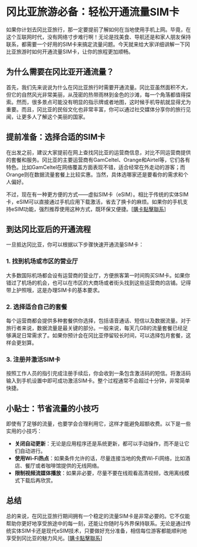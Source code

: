 # 冈比亚旅游必备：轻松开通流量SIM卡

如果你计划去冈比亚旅行，那一定要提前了解如何在当地使用手机上网。毕竟，在这个互联网时代，没有网络寸步难行啊！无论是找美食、导航还是和家人朋友保持联系，都需要一个好用的SIM卡来搞定流量问题。今天就来给大家详细讲解一下冈比亚旅游时如何开通流量SIM卡，让你的旅程更加顺畅。

## 为什么需要在冈比亚开通流量？

首先，我们先来说说为什么在冈比亚旅行时需要开通流量。冈比亚虽然面积不大，但它的自然风光非常美丽，从茂密的热带雨林到金色的沙滩，每一个角落都值得探索。然而，很多景点可能没有明显的指示牌或者地图，这时候手机导航就显得尤为重要。而且，冈比亚的民俗文化也非常丰富，你可以通过社交媒体分享你的旅行见闻，让更多人了解这个美丽的国家。

## 提前准备：选择合适的SIM卡

在出发之前，建议大家提前在网上查找冈比亚的运营商信息，对比不同运营商提供的套餐和服务。冈比亚的主要运营商有GamCeltel、Orange和Airtel等，它们各有特色。比如GamCeltel在网络覆盖方面表现不错，适合经常在外走动的游客；而Orange则在数据流量套餐上比较实惠。当然，具体选哪家还是要看你的需求和个人偏好。

不过，现在有一种更方便的方式——虚拟SIM卡（eSIM）。相比于传统的实体SIM卡，eSIM可以直接通过手机应用下载激活，省去了换卡的麻烦。如果你的手机支持eSIM功能，强烈推荐使用这种方式，既环保又便捷。[[購卡點擊聯系](https://t.me/s/esim1088)]

## 到达冈比亚后的开通流程

一旦抵达冈比亚，你可以根据以下步骤快速开通流量SIM卡：

### 1. 找到机场或市区的营业厅
大多数国际机场都会设有运营商的营业厅，方便旅客第一时间购买SIM卡。如果你错过了机场的机会，也可以在市区的大商场或者街头找到这些运营商的店铺。记得带上护照哦，这是办理SIM卡的基本要求。

### 2. 选择适合自己的套餐
每个运营商都会提供多种套餐供你选择，包括语音通话、短信以及数据流量。对于旅行者来说，数据流量是最关键的部分。一般来说，每天几GB的流量套餐已经足够满足日常需求了。如果你预计会在冈比亚停留较长时间，可以选择包月套餐，这样会更划算。

### 3. 注册并激活SIM卡
按照工作人员的指引完成注册手续后，你会收到一条包含激活码的短信。将激活码输入到手机设置中即可成功激活SIM卡。整个过程通常不会超过十分钟，非常简单快捷。

## 小贴士：节省流量的小技巧

即使有了足够的流量，也要学会合理利用它，这样才能避免超额收费。以下是一些实用的小技巧：

- **关闭自动更新**：无论是应用程序还是系统更新，都可以手动操作，而不是让它们自动进行。
- **使用Wi-Fi热点**：如果条件允许的话，尽量连接当地的免费Wi-Fi网络，比如酒店、餐厅或者咖啡馆提供的无线网络。
- **限制视频流媒体播放**：如果非必要，尽量不要在线观看高清视频，改用离线模式下载后再欣赏。

## 总结

总的来说，在冈比亚旅行期间拥有一个稳定的流量SIM卡是非常必要的。它不仅能帮助你更好地享受旅途中的每一刻，还能让你随时与外界保持联系。无论是通过传统实体SIM卡还是现代eSIM技术，只要做好充分准备，相信每位游客都能顺利地享受到冈比亚的魅力风光。[[購卡點擊聯系](https://t.me/s/esim1088)]